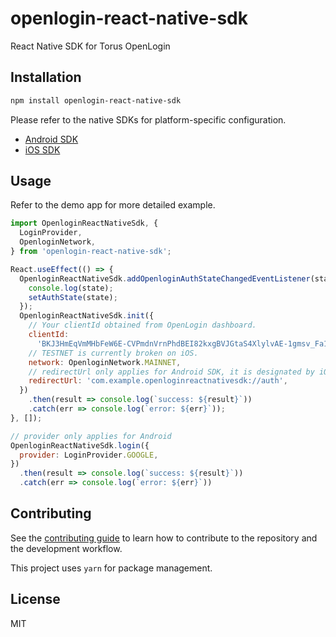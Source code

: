 # openlogin-react-native-sdk

React Native SDK for Torus OpenLogin

## Installation

```sh
npm install openlogin-react-native-sdk
```

Please refer to the native SDKs for platform-specific configuration.

- [Android SDK](https://github.com/torusresearch/openlogin-android-sdk)
- [iOS SDK](https://github.com/torusresearch/openlogin-swift-sdk)

## Usage

Refer to the demo app for more detailed example.

```js
import OpenloginReactNativeSdk, {
  LoginProvider,
  OpenloginNetwork,
} from 'openlogin-react-native-sdk';

React.useEffect(() => {
  OpenloginReactNativeSdk.addOpenloginAuthStateChangedEventListener(state => {
    console.log(state);
    setAuthState(state);
  });
  OpenloginReactNativeSdk.init({
    // Your clientId obtained from OpenLogin dashboard.
    clientId:
      'BKJ3HmEqVmMHbFeW6E-CVPmdnVrnPhdBEI82kxgBVJGtaS4XlylvAE-1gmsv_Fa1CDj-xIhvTf3Kgd6mTn8nJtw',
    // TESTNET is currently broken on iOS.
    network: OpenloginNetwork.MAINNET,
    // redirectUrl only applies for Android SDK, it is designated by iOS SDK in iOS, which is \(bundleId)://openlogin
    redirectUrl: 'com.example.openloginreactnativesdk://auth',
  })
    .then(result => console.log(`success: ${result}`))
    .catch(err => console.log(`error: ${err}`));
}, []);

// provider only applies for Android
OpenloginReactNativeSdk.login({
  provider: LoginProvider.GOOGLE,
})
  .then(result => console.log(`success: ${result}`))
  .catch(err => console.log(`error: ${err}`))
```

## Contributing

See the [contributing guide](CONTRIBUTING.md) to learn how to contribute to the repository and the development workflow.

This project uses `yarn` for package management.

## License

MIT
